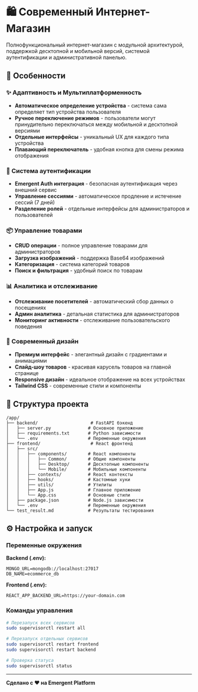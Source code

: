 # 🛍️ Современный Интернет-Магазин

Полнофункциональный интернет-магазин с модульной архитектурой, поддержкой десктопной и мобильной версий, системой аутентификации и административной панелью.

## 🚀 Особенности

### ✨ Адаптивность и Мультиплатформенность
- **Автоматическое определение устройства** - система сама определяет тип устройства пользователя
- **Ручное переключение режимов** - пользователи могут принудительно переключаться между мобильной и десктопной версиями
- **Отдельные интерфейсы** - уникальный UX для каждого типа устройства
- **Плавающий переключатель** - удобная кнопка для смены режима отображения

### 👥 Система аутентификации
- **Emergent Auth интеграция** - безопасная аутентификация через внешний сервис
- **Управление сессиями** - автоматическое продление и истечение сессий (7 дней)
- **Разделение ролей** - отдельные интерфейсы для администраторов и пользователей

### 📦 Управление товарами
- **CRUD операции** - полное управление товарами для администраторов
- **Загрузка изображений** - поддержка Base64 изображений
- **Категоризация** - система категорий товаров
- **Поиск и фильтрация** - удобный поиск по товарам

### 📊 Аналитика и отслеживание
- **Отслеживание посетителей** - автоматический сбор данных о посещениях
- **Админ аналитика** - детальная статистика для администраторов
- **Мониторинг активности** - отслеживание пользовательского поведения

### 🎨 Современный дизайн
- **Премиум интерфейс** - элегантный дизайн с градиентами и анимациями
- **Слайд-шоу товаров** - красивая карусель товаров на главной странице
- **Responsive дизайн** - идеальное отображение на всех устройствах
- **Tailwind CSS** - современные стили и компоненты

## 📁 Структура проекта

```
/app/
├── backend/                    # FastAPI бэкенд
│   ├── server.py              # Основное приложение
│   ├── requirements.txt       # Python зависимости
│   └── .env                   # Переменные окружения
├── frontend/                   # React фронтенд
│   ├── src/
│   │   ├── components/        # React компоненты
│   │   │   ├── Common/        # Общие компоненты
│   │   │   ├── Desktop/       # Десктопные компоненты
│   │   │   └── Mobile/        # Мобильные компоненты
│   │   ├── contexts/          # React контексты
│   │   ├── hooks/             # Кастомные хуки
│   │   ├── utils/             # Утилиты
│   │   ├── App.js             # Главное приложение
│   │   └── App.css            # Основные стили
│   ├── package.json           # Node.js зависимости
│   └── .env                   # Переменные окружения
└── test_result.md             # Результаты тестирования
```

## ⚙️ Настройка и запуск

### Переменные окружения

**Backend (.env):**
```
MONGO_URL=mongodb://localhost:27017
DB_NAME=ecommerce_db
```

**Frontend (.env):**
```
REACT_APP_BACKEND_URL=https://your-domain.com
```

### Команды управления

```bash
# Перезапуск всех сервисов
sudo supervisorctl restart all

# Перезапуск отдельных сервисов
sudo supervisorctl restart frontend
sudo supervisorctl restart backend

# Проверка статуса
sudo supervisorctl status
```

---

**Сделано с ❤️ на Emergent Platform**